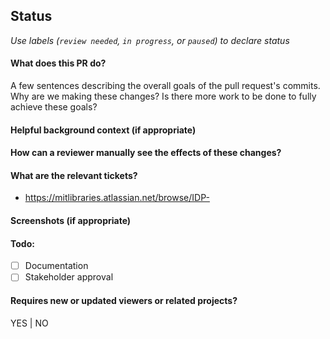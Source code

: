 ## Status
_Use labels (`review needed`, `in progress`, or `paused`) to declare status_

#### What does this PR do?
A few sentences describing the overall goals of the pull request's commits.
Why are we making these changes? Is there more work to be done to fully
achieve these goals?

#### Helpful background context (if appropriate)

#### How can a reviewer manually see the effects of these changes?

#### What are the relevant tickets?
- https://mitlibraries.atlassian.net/browse/IDP-

#### Screenshots (if appropriate)

#### Todo:
- [ ] Documentation
- [ ] Stakeholder approval

#### Requires new or updated viewers or related projects?
YES | NO
